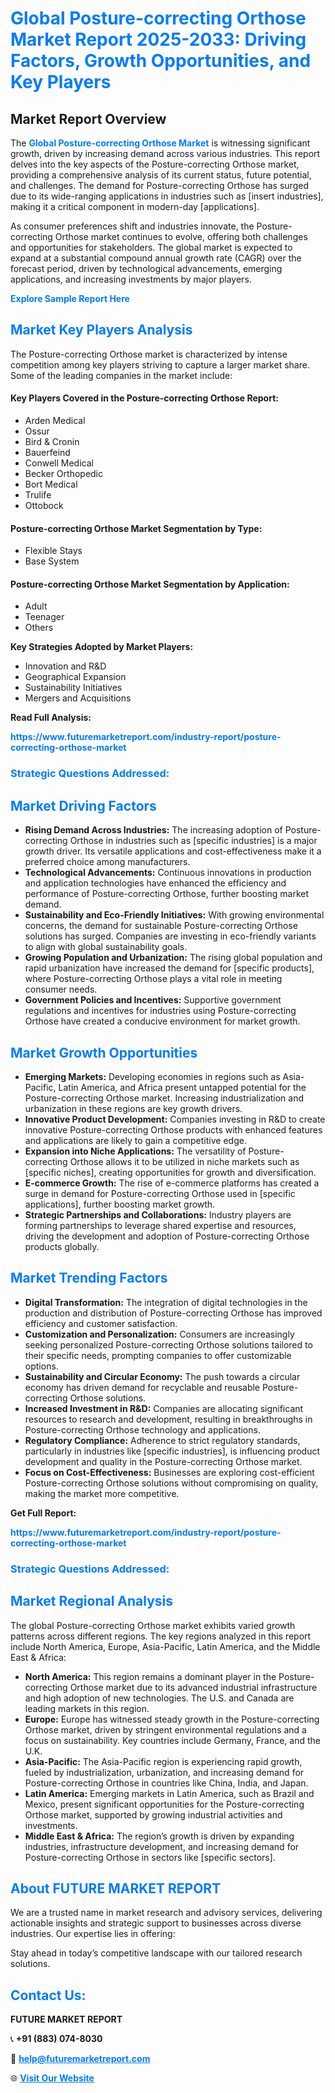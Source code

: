 <h1 style="color: #007BFF;">Global Posture-correcting Orthose Market Report 2025-2033: Driving Factors, Growth Opportunities, and Key Players</h1>

<section id="overview">
<h2>Market Report Overview</h2>
<p>The <a href="https://www.futuremarketreport.com/industry-report/posture-correcting-orthose-market" style="color: #007BFF; text-decoration: none;"><strong>Global Posture-correcting Orthose Market</strong></a> is witnessing significant growth, driven by increasing demand across various industries. This report delves into the key aspects of the Posture-correcting Orthose market, providing a comprehensive analysis of its current status, future potential, and challenges. The demand for Posture-correcting Orthose has surged due to its wide-ranging applications in industries such as [insert industries], making it a critical component in modern-day [applications].</p>
<p>As consumer preferences shift and industries innovate, the Posture-correcting Orthose market continues to evolve, offering both challenges and opportunities for stakeholders. The global market is expected to expand at a substantial compound annual growth rate (CAGR) over the forecast period, driven by technological advancements, emerging applications, and increasing investments by major players.</p>
</section>

<section id="overview">
<p><a href="https://www.futuremarketreport.com/request-sample/reportId=64472" style="color: #007BFF; text-decoration: none;"><strong>Explore Sample Report Here</strong></a></p>
</section>

<section id="key-players">
<h2 style="color: #007BFF;">Market Key Players Analysis</h2>
<p>The Posture-correcting Orthose market is characterized by intense competition among key players striving to capture a larger market share. Some of the leading companies in the market include:</p>
<h4>Key Players Covered in the Posture-correcting Orthose Report:</h4>
<ul><li>Arden Medical</li><li>Ossur</li><li>Bird &amp; Cronin</li><li>Bauerfeind</li><li>Conwell Medical</li><li>Becker Orthopedic</li><li>Bort Medical</li><li>Trulife</li><li>Ottobock</li></ul>
<h4>Posture-correcting Orthose Market Segmentation by Type:</h4>
<ul><li>Flexible Stays</li><li>Base System</li></ul>

<h4>Posture-correcting Orthose Market Segmentation by Application:</h4>
<ul><li>Adult</li><li>Teenager</li><li>Others</li></ul>
<p><strong>Key Strategies Adopted by Market Players:</strong></p>
<ul>
<li>Innovation and R&D</li>
<li>Geographical Expansion</li>
<li>Sustainability Initiatives</li>
<li>Mergers and Acquisitions</li>
</ul>
</section>

<section>
<p><strong>Read Full Analysis: </strong></p><a href="https://www.futuremarketreport.com/industry-report/posture-correcting-orthose-market" style="color: #007BFF; text-decoration: none;"><strong>https://www.futuremarketreport.com/industry-report/posture-correcting-orthose-market</strong></a>
<h3 style="color: #007BFF;">Strategic Questions Addressed:</h3>
</section>

<section id="driving-factors">
<h2 style="color: #007BFF;">Market Driving Factors</h2>
<ul>
<li><strong>Rising Demand Across Industries:</strong> The increasing adoption of Posture-correcting Orthose in industries such as [specific industries] is a major growth driver. Its versatile applications and cost-effectiveness make it a preferred choice among manufacturers.</li>
<li><strong>Technological Advancements:</strong> Continuous innovations in production and application technologies have enhanced the efficiency and performance of Posture-correcting Orthose, further boosting market demand.</li>
<li><strong>Sustainability and Eco-Friendly Initiatives:</strong> With growing environmental concerns, the demand for sustainable Posture-correcting Orthose solutions has surged. Companies are investing in eco-friendly variants to align with global sustainability goals.</li>
<li><strong>Growing Population and Urbanization:</strong> The rising global population and rapid urbanization have increased the demand for [specific products], where Posture-correcting Orthose plays a vital role in meeting consumer needs.</li>
<li><strong>Government Policies and Incentives:</strong> Supportive government regulations and incentives for industries using Posture-correcting Orthose have created a conducive environment for market growth.</li>
</ul>
</section>

<section id="growth-opportunities">
<h2 style="color: #007BFF;">Market Growth Opportunities</h2>
<ul>
<li><strong>Emerging Markets:</strong> Developing economies in regions such as Asia-Pacific, Latin America, and Africa present untapped potential for the Posture-correcting Orthose market. Increasing industrialization and urbanization in these regions are key growth drivers.</li>
<li><strong>Innovative Product Development:</strong> Companies investing in R&D to create innovative Posture-correcting Orthose products with enhanced features and applications are likely to gain a competitive edge.</li>
<li><strong>Expansion into Niche Applications:</strong> The versatility of Posture-correcting Orthose allows it to be utilized in niche markets such as [specific niches], creating opportunities for growth and diversification.</li>
<li><strong>E-commerce Growth:</strong> The rise of e-commerce platforms has created a surge in demand for Posture-correcting Orthose used in [specific applications], further boosting market growth.</li>
<li><strong>Strategic Partnerships and Collaborations:</strong> Industry players are forming partnerships to leverage shared expertise and resources, driving the development and adoption of Posture-correcting Orthose products globally.</li>
</ul>
</section>

<section id="trending-factors">
<h2 style="color: #007BFF;">Market Trending Factors</h2>
<ul>
<li><strong>Digital Transformation:</strong> The integration of digital technologies in the production and distribution of Posture-correcting Orthose has improved efficiency and customer satisfaction.</li>
<li><strong>Customization and Personalization:</strong> Consumers are increasingly seeking personalized Posture-correcting Orthose solutions tailored to their specific needs, prompting companies to offer customizable options.</li>
<li><strong>Sustainability and Circular Economy:</strong> The push towards a circular economy has driven demand for recyclable and reusable Posture-correcting Orthose solutions.</li>
<li><strong>Increased Investment in R&D:</strong> Companies are allocating significant resources to research and development, resulting in breakthroughs in Posture-correcting Orthose technology and applications.</li>
<li><strong>Regulatory Compliance:</strong> Adherence to strict regulatory standards, particularly in industries like [specific industries], is influencing product development and quality in the Posture-correcting Orthose market.</li>
<li><strong>Focus on Cost-Effectiveness:</strong> Businesses are exploring cost-efficient Posture-correcting Orthose solutions without compromising on quality, making the market more competitive.</li>
</ul>
</section>

<section>
<p><strong>Get Full Report: </strong></p><a href="https://www.futuremarketreport.com/industry-report/posture-correcting-orthose-market" style="color: #007BFF; text-decoration: none;"><strong>https://www.futuremarketreport.com/industry-report/posture-correcting-orthose-market</strong></a>
<h3 style="color: #007BFF;">Strategic Questions Addressed:</h3>
</section>


<section id="regional-analysis">
<h2 style="color: #007BFF;">Market Regional Analysis</h2>
<p>The global Posture-correcting Orthose market exhibits varied growth patterns across different regions. The key regions analyzed in this report include North America, Europe, Asia-Pacific, Latin America, and the Middle East & Africa:</p>
<ul>
<li><strong>North America:</strong> This region remains a dominant player in the Posture-correcting Orthose market due to its advanced industrial infrastructure and high adoption of new technologies. The U.S. and Canada are leading markets in this region.</li>
<li><strong>Europe:</strong> Europe has witnessed steady growth in the Posture-correcting Orthose market, driven by stringent environmental regulations and a focus on sustainability. Key countries include Germany, France, and the U.K.</li>
<li><strong>Asia-Pacific:</strong> The Asia-Pacific region is experiencing rapid growth, fueled by industrialization, urbanization, and increasing demand for Posture-correcting Orthose in countries like China, India, and Japan.</li>
<li><strong>Latin America:</strong> Emerging markets in Latin America, such as Brazil and Mexico, present significant opportunities for the Posture-correcting Orthose market, supported by growing industrial activities and investments.</li>
<li><strong>Middle East & Africa:</strong> The region’s growth is driven by expanding industries, infrastructure development, and increasing demand for Posture-correcting Orthose in sectors like [specific sectors].</li>
</ul>
</section>

<footer>
<h2 style="color: #007BFF;">About FUTURE MARKET REPORT</h2>
<p>We are a trusted name in market research and advisory services, delivering actionable insights and strategic support to businesses across diverse industries. Our expertise lies in offering:</p>

<p>Stay ahead in today’s competitive landscape with our tailored research solutions.</p>

<h2 style="color: #007BFF;">Contact Us:</h2>
<p><strong>FUTURE MARKET REPORT</strong></p>
<p>📞 <strong>+91 (883) 074-8030</strong></p>
<p>📧 <strong><a href="mailto:help@futuremarketreport.com" style="color: #007BFF;">help@futuremarketreport.com</a></strong></p>
<p>🌐 <strong><a href="https://www.futuremarketreport.com/" style="color: #007BFF;">Visit Our Website</a></strong></p>
</footer>